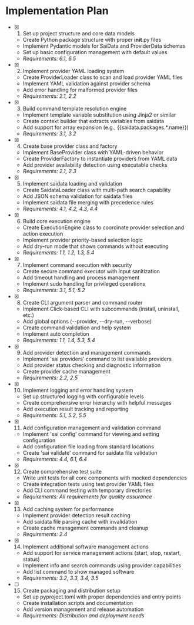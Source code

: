 # Implementation Plan

- [x] 1. Set up project structure and core data models
  - Create Python package structure with proper __init__.py files
  - Implement Pydantic models for SaiData and ProviderData schemas
  - Set up basic configuration management with default values
  - _Requirements: 6.1, 6.5_

- [x] 2. Implement provider YAML loading system
  - Create ProviderLoader class to scan and load provider YAML files
  - Implement YAML validation against provider schema
  - Add error handling for malformed provider files
  - _Requirements: 2.1, 2.2_

- [x] 3. Build command template resolution engine
  - Implement template variable substitution using Jinja2 or similar
  - Create context builder that extracts variables from saidata
  - Add support for array expansion (e.g., {{saidata.packages.*.name}})
  - _Requirements: 3.1, 3.2_

- [x] 4. Create base provider class and factory
  - Implement BaseProvider class with YAML-driven behavior
  - Create ProviderFactory to instantiate providers from YAML data
  - Add provider availability detection using executable checks
  - _Requirements: 2.1, 2.3_

- [x] 5. Implement saidata loading and validation
  - Create SaidataLoader class with multi-path search capability
  - Add JSON schema validation for saidata files
  - Implement saidata file merging with precedence rules
  - _Requirements: 4.1, 4.2, 4.3, 4.4_
  
- [x] 6. Build core execution engine
  - Create ExecutionEngine class to coordinate provider selection and action execution
  - Implement provider priority-based selection logic
  - Add dry-run mode that shows commands without executing
  - _Requirements: 1.1, 1.2, 1.3, 5.4_

- [x] 7. Implement command execution with security
  - Create secure command executor with input sanitization
  - Add timeout handling and process management
  - Implement sudo handling for privileged operations
  - _Requirements: 3.1, 5.1, 5.2_

- [x] 8. Create CLI argument parser and command router
  - Implement Click-based CLI with subcommands (install, uninstall, etc.)
  - Add global options (--provider, --dry-run, --verbose)
  - Create command validation and help system
  - Implement auto completion
  - _Requirements: 1.1, 1.4, 5.3, 5.4_

- [x] 9. Add provider detection and management commands
  - Implement 'sai providers' command to list available providers
  - Add provider status checking and diagnostic information
  - Create provider cache management
  - _Requirements: 2.2, 2.5_

- [x] 10. Implement logging and error handling system
  - Set up structured logging with configurable levels
  - Create comprehensive error hierarchy with helpful messages
  - Add execution result tracking and reporting
  - _Requirements: 5.1, 5.2, 5.5_
- [x] 11. Add configuration management and validation command
  - Implement 'sai config' command for viewing and setting configuration
  - Add configuration file loading from standard locations
  - Create 'sai validate' command for saidata file validation
  - _Requirements: 4.4, 6.1, 6.4_

- [x] 12. Create comprehensive test suite
  - Write unit tests for all core components with mocked dependencies
  - Create integration tests using test provider YAML files
  - Add CLI command testing with temporary directories
  - _Requirements: All requirements for quality assurance_

- [x] 13. Add caching system for performance
  - Implement provider detection result caching
  - Add saidata file parsing cache with invalidation
  - Create cache management commands and cleanup
  - _Requirements: 2.4_

- [x] 14. Implement additional software management actions
  - Add support for service management actions (start, stop, restart, status)
  - Implement info and search commands using provider capabilities
  - Add list command to show managed software
  - _Requirements: 3.2, 3.3, 3.4, 3.5_

- [ ] 15. Create packaging and distribution setup
  - Set up pyproject.toml with proper dependencies and entry points
  - Create installation scripts and documentation
  - Add version management and release automation
  - _Requirements: Distribution and deployment needs_